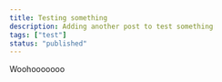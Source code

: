 ```yaml
---
title: Testing something
description: Adding another post to test something
tags: ["test"]
status: "published"
---
```


Woohooooooo
